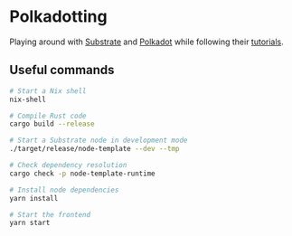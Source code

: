 # Polkadotting

Playing around with [Substrate](https://substrate.io) and [Polkadot](https://polkadot.network) while following their [tutorials](https://substrate.dev/en/tutorials).

## Useful commands

```sh
# Start a Nix shell
nix-shell

# Compile Rust code
cargo build --release

# Start a Substrate node in development mode
./target/release/node-template --dev --tmp

# Check dependency resolution
cargo check -p node-template-runtime

# Install node dependencies
yarn install

# Start the frontend
yarn start
```

